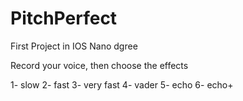 # PitchPerfect

First Project in IOS Nano dgree 

Record your voice, then choose the effects 

1- slow
2- fast
3- very fast
4- vader
5- echo
6- echo+

